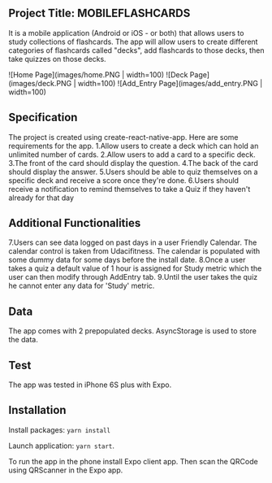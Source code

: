 ## Project Title:   MOBILEFLASHCARDS

It is a mobile application (Android or iOS - or both) that allows users to study collections of flashcards. The app will allow users to create different categories of flashcards called "decks", add flashcards to those decks, then take quizzes on those decks.

![Home Page](images/home.PNG | width=100)
![Deck Page](images/deck.PNG | width=100)
![Add_Entry Page](images/add_entry.PNG | width=100)


## Specification
The project is created using create-react-native-app. Here are some requirements for the app.
1.Allow users to create a deck which can hold an unlimited number of cards.
2.Allow users to add a card to a specific deck.
3.The front of the card should display the question.
4.The back of the card should display the answer.
5.Users should be able to quiz themselves on a specific deck and receive a score once they're done.
6.Users should receive a notification to remind themselves to take a Quiz if they haven't already for that day
## Additional Functionalities
7.Users can see data logged on past days in a user Friendly Calendar. The calendar control is taken from Udacifitness. The calendar is populated with some dummy data
for some days before the install date.
8.Once a user takes a quiz a default value of 1 hour  is assigned for Study metric which the user can then modify through AddEntry tab.
9.Until the user takes the quiz he cannot enter any data for 'Study' metric.

## Data
The app comes with 2 prepopulated decks. AsyncStorage is used to store the data.
## Test
The app was tested in iPhone 6S plus with Expo.

## Installation

Install packages: `yarn install`

Launch application: `yarn start`.

To run the app in the phone install Expo client app. Then scan the QRCode using QRScanner in the Expo app.
